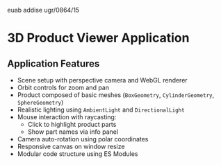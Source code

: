 euab addise ugr/0864/15


# 3D Product Viewer Application 

## Application Features

- Scene setup with perspective camera and WebGL renderer
- Orbit controls for zoom and pan
- Product composed of basic meshes (`BoxGeometry`, `CylinderGeometry`, `SphereGeometry`)
- Realistic lighting using `AmbientLight` and `DirectionalLight`
- Mouse interaction with raycasting:
  - Click to highlight product parts
  - Show part names via info panel
- Camera auto-rotation using polar coordinates
- Responsive canvas on window resize
- Modular code structure using ES Modules
